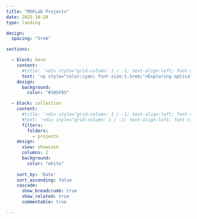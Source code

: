 ```yaml
---
title: "MOFLab Projects"
date: 2025-10-20
type: landing

design:
  spacing: "5rem"

sections:

  - block: hero
    content:
      #title: '<div style="grid-column: 1 / -1; text-align:left; font-size:1rem;">MOFLab projects</div>'
      text: '<p style="color:cyan; font-size:1.5rem;">Exploring optical fiber design, ultrafast photonics, and nonlinear fiber dynamics.</p>'
    design:
      background:
        color: "#385F85"

  - block: collection
    content:
      #title: '<div style="grid-column: 1 / -1; text-align:left; font-size:2rem;">MOFLab projects</div>'
      #text: '<div style="grid-column: 1 / -1; text-align:left; font-size:1.2rem;">Exploring optical fiber design, ultrafast photonics, and nonlinear fiber dynamics.</div>'
      filters:
        folders:
          - projects
    design:
      view: showcase
      columns: 2
      background: 
        color: "white"
  
    sort_by: 'Date'
    sort_ascending: false
    cascade:
      show_breadcrumb: true
      show_related: true
      commentable: true

---
```

